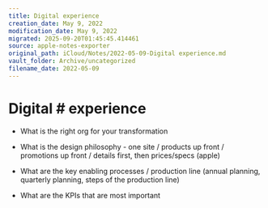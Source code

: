 ```yaml
---
title: Digital experience
creation_date: May 9, 2022
modification_date: May 9, 2022
migrated: 2025-09-20T01:45:45.414461
source: apple-notes-exporter
original_path: iCloud/Notes/2022-05-09-Digital experience.md
vault_folder: Archive/uncategorized
filename_date: 2022-05-09
---
```



# Digital # experience # 

- What is the right org for your transformation

- What is the design philosophy - one site / products up front / promotions up front / details first, then prices/specs (apple)

- What are the key enabling processes / production line (annual planning, quarterly planning, steps of the production line)

- What are the KPIs that are most important 


